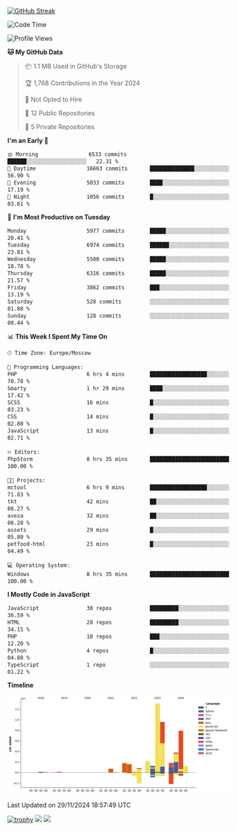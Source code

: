[![GitHub Streak](https://github-readme-streak-stats.herokuapp.com/?user=yogik10)](https://git.io/streak-stats)
<!--START_SECTION:waka-->
![Code Time](http://img.shields.io/badge/Code%20Time-1%2C018%20hrs%2017%20mins-blue)

![Profile Views](http://img.shields.io/badge/Profile%20Views-0-blue)

**🐱 My GitHub Data** 

> 📦 1.1 MB Used in GitHub's Storage 
 > 
> 🏆 1,768 Contributions in the Year 2024
 > 
> 🚫 Not Opted to Hire
 > 
> 📜 12 Public Repositories 
 > 
> 🔑 5 Private Repositories 
 > 
**I'm an Early 🐤** 

```text
🌞 Morning                6533 commits        ██████░░░░░░░░░░░░░░░░░░░   22.31 % 
🌆 Daytime                16663 commits       ██████████████░░░░░░░░░░░   56.90 % 
🌃 Evening                5033 commits        ████░░░░░░░░░░░░░░░░░░░░░   17.19 % 
🌙 Night                  1056 commits        █░░░░░░░░░░░░░░░░░░░░░░░░   03.61 % 
```
📅 **I'm Most Productive on Tuesday** 

```text
Monday                   5977 commits        █████░░░░░░░░░░░░░░░░░░░░   20.41 % 
Tuesday                  6974 commits        ██████░░░░░░░░░░░░░░░░░░░   23.81 % 
Wednesday                5500 commits        █████░░░░░░░░░░░░░░░░░░░░   18.78 % 
Thursday                 6316 commits        █████░░░░░░░░░░░░░░░░░░░░   21.57 % 
Friday                   3862 commits        ███░░░░░░░░░░░░░░░░░░░░░░   13.19 % 
Saturday                 528 commits         ░░░░░░░░░░░░░░░░░░░░░░░░░   01.80 % 
Sunday                   128 commits         ░░░░░░░░░░░░░░░░░░░░░░░░░   00.44 % 
```


📊 **This Week I Spent My Time On** 

```text
🕑︎ Time Zone: Europe/Moscow

💬 Programming Languages: 
PHP                      6 hrs 4 mins        ██████████████████░░░░░░░   70.78 % 
Smarty                   1 hr 29 mins        ████░░░░░░░░░░░░░░░░░░░░░   17.42 % 
SCSS                     16 mins             █░░░░░░░░░░░░░░░░░░░░░░░░   03.23 % 
CSS                      14 mins             █░░░░░░░░░░░░░░░░░░░░░░░░   02.80 % 
JavaScript               13 mins             █░░░░░░░░░░░░░░░░░░░░░░░░   02.71 % 

🔥 Editors: 
PhpStorm                 8 hrs 35 mins       █████████████████████████   100.00 % 

🐱‍💻 Projects: 
mctool                   6 hrs 9 mins        ██████████████████░░░░░░░   71.83 % 
tkt                      42 mins             ██░░░░░░░░░░░░░░░░░░░░░░░   08.27 % 
aveza                    32 mins             ██░░░░░░░░░░░░░░░░░░░░░░░   06.28 % 
assets                   29 mins             █░░░░░░░░░░░░░░░░░░░░░░░░   05.80 % 
petfood-html             23 mins             █░░░░░░░░░░░░░░░░░░░░░░░░   04.49 % 

💻 Operating System: 
Windows                  8 hrs 35 mins       █████████████████████████   100.00 % 
```

**I Mostly Code in JavaScript** 

```text
JavaScript               30 repos            █████████░░░░░░░░░░░░░░░░   36.59 % 
HTML                     28 repos            █████████░░░░░░░░░░░░░░░░   34.15 % 
PHP                      10 repos            ███░░░░░░░░░░░░░░░░░░░░░░   12.20 % 
Python                   4 repos             █░░░░░░░░░░░░░░░░░░░░░░░░   04.88 % 
TypeScript               1 repo              ░░░░░░░░░░░░░░░░░░░░░░░░░   01.22 % 
```



**Timeline**

![Lines of Code chart](https://raw.githubusercontent.com/Yogik10/Yogik10/main/assets/bar_graph.png)


 Last Updated on 29/11/2024 18:57:49 UTC
<!--END_SECTION:waka-->
[![trophy](https://github-profile-trophy.vercel.app/?username=yogik10)](https://github.com/ryo-ma/github-profile-trophy)
![](https://github-profile-summary-cards.vercel.app/api/cards/profile-details?username=yogik10&theme=solarized_dark)
![](https://github-profile-summary-cards.vercel.app/api/cards/most-commit-language?username=yogik10&theme=solarized_dark)


